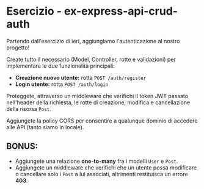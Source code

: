 # Esercizio - ex-express-api-crud-auth

Partendo dall'esercizio di ieri, aggiungiamo l'autenticazione al nostro progetto!

Create tutto il necessario (Model, Controller, rotte e validazioni) per implementare le due funzionalità principali:

-   **Creazione nuovo utente:** rotta `POST /auth/register`
-   **Login utente:** rotta `POST /auth/login`

Proteggete, attraverso un middleware che verifichi il token JWT passato nell'header della richiesta, le rotte di creazione, modifica e cancellazione della risorsa `Post`.

Aggiungete la policy CORS per consentire a qualunque dominio di accedere alle API (tanto siamo in locale).

## BONUS:

-   Aggiungete una relazione **one-to-many** fra i modelli `User` e `Post`.
-   Aggiungete un middleware che verifichi che un utente possa modificare o cancellare solo i `Post` a lui associati, altrimenti restituisca un errore **403**.
